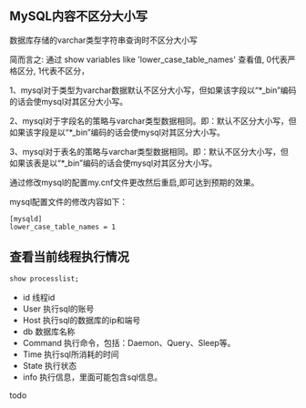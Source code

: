 



## MySQL内容不区分大小写

数据库存储的varchar类型字符串查询时不区分大小写

简而言之: 通过 show variables like 'lower_case_table_names' 查看值, 0代表严格区分, 1代表不区分，

1、mysql对于类型为varchar数据默认不区分大小写，但如果该字段以“*_bin”编码的话会使mysql对其区分大小写。

2、mysql对于字段名的策略与varchar类型数据相同。即：默认不区分大小写，但如果该字段是以“*_bin”编码的话会使mysql对其区分大小写。

3、mysql对于表名的策略与varchar类型数据相同。即：默认不区分大小写，但如果该表是以“*_bin”编码的话会使mysql对其区分大小写。

通过修改mysql的配置my.cnf文件更改然后重启,即可达到预期的效果。

mysql配置文件的修改内容如下：
```
[mysqld]
lower_case_table_names = 1
```


## 查看当前线程执行情况

```SQL
show processlist;
```

- id 线程id
- User 执行sql的账号
- Host 执行sql的数据库的ip和端号
- db 数据库名称
- Command 执行命令，包括：Daemon、Query、Sleep等。
- Time 执行sql所消耗的时间
- State 执行状态
- info 执行信息，里面可能包含sql信息。

todo
